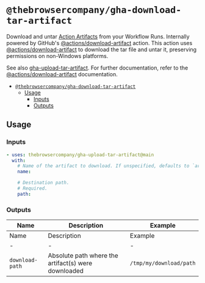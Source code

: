 # `@thebrowsercompany/gha-download-tar-artifact`

Download and untar [Action Artifacts](https://docs.github.com/en/actions/using-workflows/storing-workflow-data-as-artifacts) from your Workflow Runs. Internally powered by GitHub's [@actions/download-artifact](https://github.com/actions/download-artifact) action. This action uses [@actions/download-artifact](https://github.com/actions/download-artifact) to download the tar file and untar it, preserving permissions on non-Windows platforms.

See also [gha-upload-tar-artifact](https://github.com/thebrowsercompany/gha-upload-tar-artifact). For further documentation, refer to the [@actions/download-artifact](https://github.com/actions/download-artifact) documentation.

- [`@thebrowsercompany/gha-download-tar-artifact`](#thebrowsercompanygha-download-tar-artifact)
  - [Usage](#usage)
    - [Inputs](#inputs)
    - [Outputs](#outputs)

## Usage

### Inputs

```yaml
- uses: thebrowsercompany/gha-upload-tar-artifact@main
  with:
    # Name of the artifact to download. If unspecified, defaults to `artifact`.
    name:

    # Destination path.
    # Required.
    path:
```

### Outputs

| Name | Description | Example |
| - | - | - |
| Name | Description | Example |
| - | - | - |
| `download-path` | Absolute path where the artifact(s) were downloaded | `/tmp/my/download/path` |
